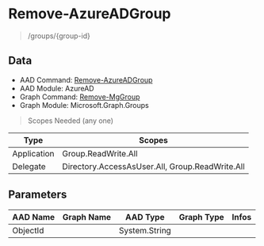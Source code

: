 # Remove-AzureADGroup

> /groups/{group-id}

## Data

+ AAD Command: [Remove-AzureADGroup](https://docs.microsoft.com/en-us/powershell/module/AzureAD/Remove-AzureADGroup)
+ AAD Module: AzureAD
+ Graph Command: [Remove-MgGroup](https://docs.microsoft.com/en-us/powershell/module/Microsoft.Graph.Groups/Remove-MgGroup)
+ Graph Module: Microsoft.Graph.Groups

> Scopes Needed (any one)

|Type|Scopes|
|---|---|
|Application|Group.ReadWrite.All|
|Delegate|Directory.AccessAsUser.All, Group.ReadWrite.All|

## Parameters

|AAD Name|Graph Name|AAD Type|Graph Type|Infos|
|---|---|---|---|---|
|ObjectId||System.String|||

